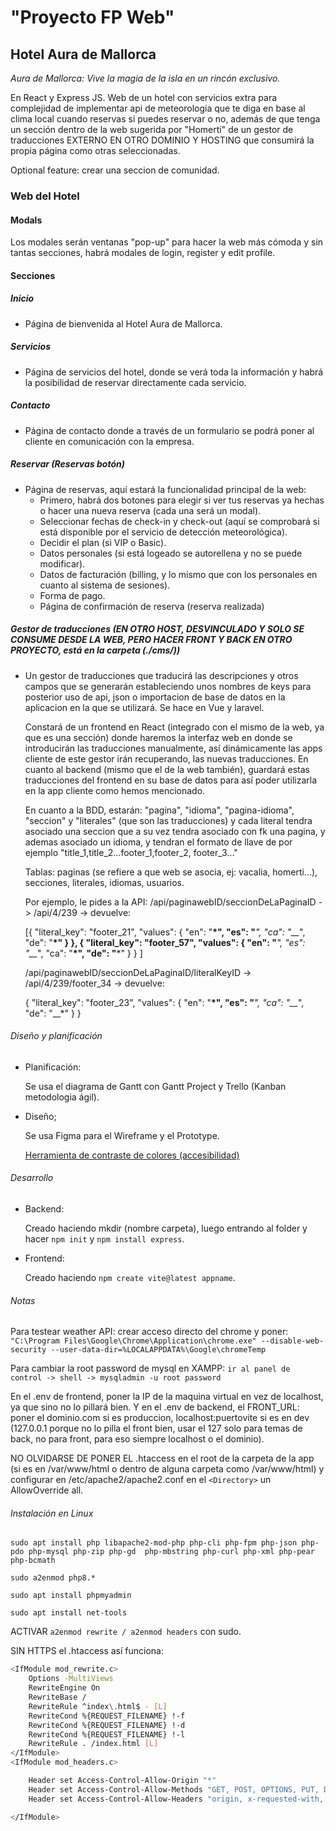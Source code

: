 # "Proyecto FP Web"

## Hotel Aura de Mallorca

*Aura de Mallorca: Vive la magia de la isla en un rincón exclusivo.*

En React y Express JS.
Web de un hotel con servicios extra para complejidad de implementar
api de meteorologia que te diga en base al clima local cuando reservas si puedes reservar o no, además de que tenga un sección dentro de la web sugerida por "Homerti" de un gestor de traducciones EXTERNO EN OTRO DOMINIO Y HOSTING que consumirá la propia página como otras seleccionadas.

Optional feature: crear una seccion de comunidad.

### Web del Hotel

#### Modals

Los modales serán ventanas "pop-up" para hacer la web más cómoda y sin tantas secciones, habrá modales de login, register y edit profile.

#### Secciones

##### Inicio

* Página de bienvenida al Hotel Aura de Mallorca.

##### Servicios

* Página de servicios del hotel, donde se verá toda la información y
habrá la posibilidad de reservar directamente cada servicio.

##### Contacto

* Página de contacto donde a través de un formulario se podrá poner al cliente en comunicación con la empresa.

##### Reservar (Reservas botón)

* Página de reservas, aquí estará la funcionalidad principal de la web:
  * Primero, habrá dos botones para elegir si ver tus reservas ya hechas o hacer una nueva reserva (cada una será un modal).
  * Seleccionar fechas de check-in y check-out (aquí se comprobará si está disponible por el servicio de detección meteorológica).
  * Decidir el plan (si VIP o Basic).
  * Datos personales (si está logeado se autorellena y no se puede modificar).
  * Datos de facturación (billing, y lo mismo que con los personales en cuanto al sistema de sesiones).
  * Forma de pago.
  * Página de confirmación de reserva (reserva realizada)

##### Gestor de traducciones (EN OTRO HOST, DESVINCULADO Y SOLO SE CONSUME DESDE LA WEB, PERO HACER FRONT Y BACK EN OTRO PROYECTO, está en la carpeta (./cms/))

* Un gestor de traducciones que traducirá las descripciones y
otros campos que se generarán estableciendo unos nombres de keys
para posterior uso de api, json o importacion de base de datos
en la aplicacion en la que se utilizará. Se hace en Vue y laravel.

  Constará de un frontend en React (integrado con el mismo de la web, ya que es una sección) donde haremos la interfaz web
en donde se introducirán las traducciones manualmente, así
dinámicamente las apps cliente de este gestor irán recuperando,
las nuevas traducciones. En cuanto al backend (mismo que el de la web también), guardará estas traducciones
del frontend en su base de datos para así poder utilizarla en la app
cliente como hemos mencionado.

  En cuanto a la BDD, estarán: "pagina", "idioma", "pagina-idioma", "seccion" y "literales" (que son las traducciones) y cada literal tendra asociado una seccion que a su vez
tendra asociado con fk una pagina, y ademas asociado un idioma,
y tendran el formato de llave de por ejemplo "title_1,title_2...footer_1,footer_2, footer_3..."

  Tablas: paginas (se refiere a que web se asocia, ej: vacalia, homerti...), secciones, literales, idiomas, usuarios.

  Por ejemplo, le pides a la API:
  /api/paginawebID/seccionDeLaPaginaID
  ->
  /api/4/239 -> devuelve:

  [{
  "literal_key": "footer_21",
  "values": {
   "en": "__*",
   "es": "__*",
   "ca": "__*",
   "de": "__*"
  }
 },
 {
  "literal_key": "footer_57",
  "values": {
   "en": "__*",
   "es": "__*",
   "ca": "__*",
   "de": "__*"
  }
 }
]

  /api/paginawebID/seccionDeLaPaginaID/literalKeyID
->
/api/4/239/footer_34 -> devuelve:

  {
  "literal_key": "footer_23",
  "values": {
   "en": "__*",
   "es": "__*",
   "ca": "__*",
   "de": "__*"
  }
 }

###### Diseño y planificación

* Planificación:

  Se usa el diagrama de Gantt con Gantt Project y Trello (Kanban metodologia ágil).

* Diseño;

  Se usa Figma para el Wireframe y el Prototype.

  [Herramienta de contraste de colores (accesibilidad)](https://webaim.org/resources/contrastchecker/)

###### Desarrollo

* Backend:

  Creado haciendo mkdir (nombre carpeta), luego entrando al folder y hacer ```npm init``` y ```npm install express```.

* Frontend:

  Creado haciendo ```npm create vite@latest appname```.

###### Notas

Para testear weather API: crear acceso directo del chrome y poner:
```"C:\Program Files\Google\Chrome\Application\chrome.exe" --disable-web-security --user-data-dir=%LOCALAPPDATA%\Google\chromeTemp```

Para cambiar la root password de mysql en XAMPP:
```ir al panel de control -> shell -> mysqladmin -u root password```

En el .env de frontend, poner la IP de la maquina virtual en vez de localhost, ya que sino no lo pillará bien.
Y en el .env de backend, el FRONT_URL: poner el dominio.com si es produccion, localhost:puertovite si es en dev (127.0.0.1 porque no lo pilla el front bien, usar el 127 solo para temas de back, no para front, para eso siempre localhost o el dominio).

NO OLVIDARSE DE PONER EL .htaccess en el root de la carpeta de la app (si es en /var/www/html o dentro de alguna carpeta como /var/www/html) y configurar en /etc/apache2/apache2.conf en el ```<Directory>``` un AllowOverride all.

###### Instalación en Linux

```sudo apt install php libapache2-mod-php php-cli php-fpm php-json php-pdo php-mysql php-zip php-gd  php-mbstring php-curl php-xml php-pear php-bcmath```

```sudo a2enmod php8.*```

```sudo apt install phpmyadmin```

```sudo apt install net-tools```

ACTIVAR ```a2enmod rewrite / a2enmod headers``` con sudo.

SIN HTTPS el .htaccess así funciona:

```sh
<IfModule mod_rewrite.c>
    Options -MultiViews
    RewriteEngine On
    RewriteBase /
    RewriteRule ^index\.html$ - [L]
    RewriteCond %{REQUEST_FILENAME} !-f
    RewriteCond %{REQUEST_FILENAME} !-d
    RewriteCond %{REQUEST_FILENAME} !-l
    RewriteRule . /index.html [L]
</IfModule>
<IfModule mod_headers.c>

    Header set Access-Control-Allow-Origin "*"
    Header set Access-Control-Allow-Methods "GET, POST, OPTIONS, PUT, DELETE"
    Header set Access-Control-Allow-Headers "origin, x-requested-with, content-type"

</IfModule>
```
